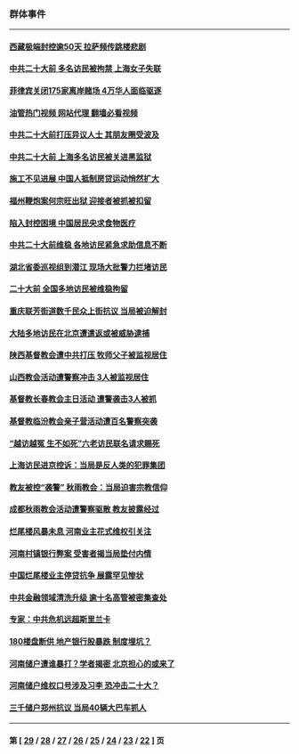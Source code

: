 ### 群体事件
---
#### [西藏极端封控逾50天 拉萨频传跳楼悲剧](../../pages/ncid279/n13836551.md?10020445) 
#### [中共二十大前 多名访民被拘禁 上海女子失联](../../pages/ncid279/n13834363.md?10020445) 
#### [菲律宾关闭175家离岸赌场 4万华人面临驱逐](../../pages/ncid279/n13833169.md?10020445) 
#### [油管热门视频 网站代理 翻墙必看视频](http://209.222.30.114:81/youtube.html?10020445)
#### [中共二十大前打压异议人士 其朋友圈受波及](../../pages/ncid279/n13833136.md?10020445) 
#### [中共二十大前 上海多名访民被关进黑监狱](../../pages/ncid279/n13829500.md?10020445) 
#### [施工不见进展 中国人抵制房贷运动悄然扩大](../../pages/ncid279/n13828435.md?10020445) 
#### [福州鞭炮案何宗旺出狱 迎接者被抓被扣留](../../pages/ncid279/n13824304.md?10020445) 
#### [陷入封控困境 中国居民央求食物医疗](../../pages/ncid279/n13823589.md?10020445) 
#### [中共二十大前维稳 各地访民紧急求助信息不断](../../pages/ncid279/n13822888.md?10020445) 
#### [湖北省委巡视组到潜江 现场大批警力拦堵访民](../../pages/ncid279/n13820243.md?10020445) 
#### [二十大前 全国多地访民被维稳拘留](../../pages/ncid279/n13819431.md?10020445) 
#### [重庆联芳街道数千民众上街抗议 当局被迫解封](../../pages/ncid279/n13812220.md?10020445) 
#### [大陆多地访民在北京遭遣返或被威胁逮捕](../../pages/ncid279/n13812104.md?10020445) 
#### [陕西基督教会遭中共打压 牧师父子被监视居住](../../pages/ncid279/n13811611.md?10020445) 
#### [山西教会活动遭警察冲击 3人被监视居住](../../pages/ncid279/n13808966.md?10020445) 
#### [基督教长春教会主日活动 遭警袭击3人被抓](../../pages/ncid279/n13806935.md?10020445) 
#### [基督教临汾教会亲子营活动遭百名警察突袭](../../pages/ncid279/n13806527.md?10020445) 
#### [“越访越冤 生不如死”六老访民联名请求赐死](../../pages/ncid279/n13805907.md?10020445) 
#### [上海访民进京控诉：当局是反人类的犯罪集团](../../pages/ncid279/n13803858.md?10020445) 
#### [教友被控“袭警” 秋雨教会：当局迫害宗教信仰](../../pages/ncid279/n13803563.md?10020445) 
#### [成都秋雨教会活动遭警察驱散 教友披露经过](../../pages/ncid279/n13802541.md?10020445) 
#### [烂尾楼风暴未息 河南业主花式维权引关注](../../pages/ncid279/n13794519.md?10020445) 
#### [河南村镇银行弊案 受害者揭当局垫付内情](../../pages/ncid279/n13791990.md?10020445) 
#### [中国烂尾楼业主停贷抗争 展露罕见惨状](../../pages/ncid279/n13787794.md?10020445) 
#### [中共金融领域清洗升级 逾十名高管被密集查处](../../pages/ncid279/n13782694.md?10020445) 
#### [专家：中共危机远超斯里兰卡](../../pages/ncid279/n13782248.md?10020445) 
#### [180楼盘断供 地产银行股暴跌 制度埋坑？](../../pages/ncid279/n13780778.md?10020445) 
#### [河南储户遭谁暴打？学者揭密 北京担心的或来了](../../pages/ncid279/n13779407.md?10020445) 
#### [河南储户维权口号涉及习李 恐冲击二十大？](../../pages/ncid279/n13778148.md?10020445) 
#### [三千储户郑州抗议 当局40辆大巴车抓人](../../pages/ncid279/n13777593.md?10020445) 

---
#### 第 [ [29](./29.md?10020445) / [28](./28.md?10020445) / [27](./27.md?10020445) / [26](./26.md?10020445) / [25](./25.md?10020445) / [24](./24.md?10020445) / [23](./23.md?10020445) / [22](./22.md?10020445) ] 页
